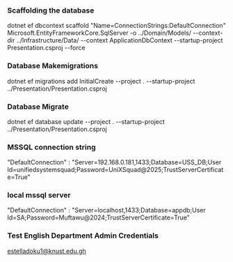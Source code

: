 ### Scaffolding the database

dotnet ef dbcontext scaffold "Name=ConnectionStrings:DefaultConnection" Microsoft.EntityFrameworkCore.SqlServer -o ../Domain/Models/ --context-dir ../Infrastructure/Data/ --context ApplicationDbContext --startup-project Presentation.csproj --force

### Database Makemigrations
dotnet ef migrations add InitialCreate --project . --startup-project ../Presentation/Presentation.csproj

### Database Migrate
dotnet ef database update --project . --startup-project ../Presentation/Presentation.csproj 

### MSSQL connection string
"DefaultConnection" : "Server=192.168.0.181,1433;Database=USS_DB;User Id=unifiedsystemsquad;Password=UniXSquad@2025;TrustServerCertificate=True"

### local mssql server 
"DefaultConnection" : "Server=localhost,1433;Database=appdb;User Id=SA;Password=Muftawu@2024;TrustServerCertificate=True"


### Test English Department Admin Credentials
estelladoku1@knust.edu.gh
